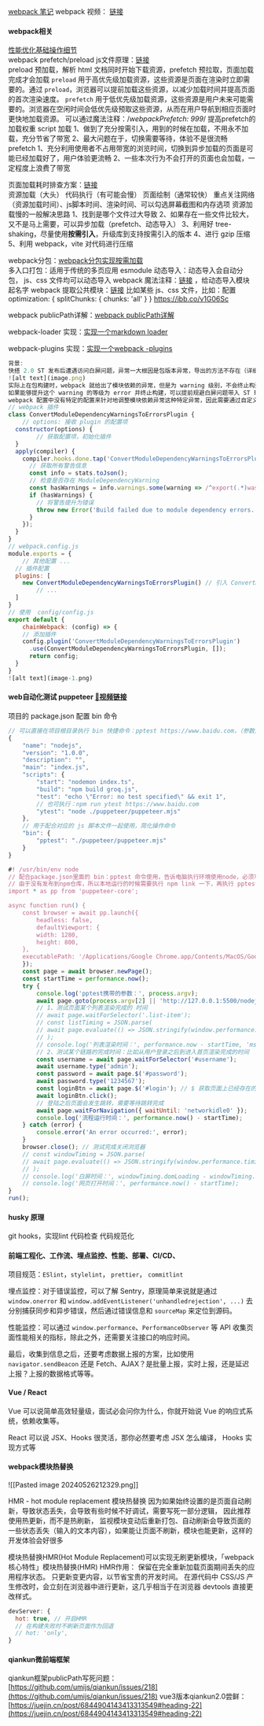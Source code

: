[webpack 笔记](https://www.qcqx.cn/article/764f33bc.html)          webpack 视频：  [链接](https://www.bilibili.com/video/BV1kP41177wp?p=66&spm_id_from=pageDriver&vd_source=ceba6fa4ea92478c52c3119bd474a7ab )   

#### webpack相关
[性能优化基础操作细节](https://ibb.co/F8y14zz)  
webpack prefetch/preload js文件原理：[链接](https://www.bilibili.com/video/BV11T41167vf/?spm_id_from=333.999.0.0&vd_source=ceba6fa4ea92478c52c3119bd474a7ab)      
preload 预加载，解析 html 文档同时开始下载资源，prefetch 预拉取，页面加载完成才会加载
`preload` 用于高优先级加载资源，这些资源是页面在渲染时立即需要的。通过 `preload`，浏览器可以提前加载这些资源，以减少加载时间并提高页面的首次渲染速度。
`prefetch` 用于低优先级加载资源，这些资源是用户未来可能需要的。浏览器在空闲时间会低优先级预取这些资源，从而在用户导航到相应页面时更快地加载资源。
可以通过魔法注释：/*webpackPrefetch: 999*/ 提高prefetch的加载权重
script 加载
	1、做到了充分按需引入，用到的时候在加载，不用永不加载，充分节省了带宽
	2、最大问题在于，切换需要等待，体验不是很流畅
prefetch
	1、充分利用使用者不占用带宽的浏览时间，切换到异步加载的页面是可能已经加载好了，用户体验更流畅
	2、一些本次行为不会打开的页面也会加载，一定程度上浪费了带宽

页面加载耗时排查方案：[链接](https://www.bilibili.com/video/BV16j411877x/?spm_id_from=autoNext&vd_source=ceba6fa4ea92478c52c3119bd474a7ab)   
	资源加载（大头）
	 代码执行（有可能会慢）
	 页面绘制（通常较快）
	 重点关注网络（资源加载时间）、js脚本时间、渲染时间、可以勾选屏幕截图和内存选项
资源加载慢的一般解决思路
	1、找到是哪个文件过大导致
	2、如果存在一些文件比较大，又不是马上需要，可以异步加载（prefetch、动态导入）
	3、利用好 tree-shaking，尽量使用**按需引入**，升级库到支持按需引入的版本
	4、进行 gzip 压缩
	5、利用 webpack，vite 对代码进行压缩


webpack分包：[webpack分包实现按需加载](https://www.bilibili.com/video/BV1kP41177wp?p=68&vd_source=ceba6fa4ea92478c52c3119bd474a7ab)     
	多入口打包：适用于传统的多页应用
	esmodule 动态导入：动态导入会自动分包， js、css 文件均可以动态导入
webpack 魔法注释：[链接](https://www.bilibili.com/video/BV1kP41177wp?p=72&vd_source=ceba6fa4ea92478c52c3119bd474a7ab) ，给动态导入模块起名字
webpack 提取公共模块：[链接](https://www.bilibili.com/video/BV1kP41177wp?p=70&vd_source=ceba6fa4ea92478c52c3119bd474a7ab) 
	比如某些 js、css 文件，比如：配置 optimization: { splitChunks: { chunks: 'all' } }
	 https://ibb.co/v1G06Sc 

webpack publicPath详解：[webpack publicPath详解](https://www.bilibili.com/video/BV1kP41177wp/?p=24&spm_id_from=pageDriver&vd_source=ceba6fa4ea92478c52c3119bd474a7ab)      

webpack-loader 实现：[实现一个markdown loader](https://www.bilibili.com/video/BV1kP41177wp/?p=30&spm_id_from=pageDriver&vd_source=ceba6fa4ea92478c52c3119bd474a7ab)   

webpack-plugins 实现：[实现一个webpack -plugins](https://www.bilibili.com/video/BV1kP41177wp/?p=37&spm_id_from=pageDriver&vd_source=ceba6fa4ea92478c52c3119bd474a7ab)       

``` js
背景:
快搭 2.0 ST 发布后遭遇访问白屏问题，异常一大根因是包版本异常，导出的方法不存在（详细分析见快搭V2.0 需求及发布文档#ST问题记录）
![alt text](image.png)
实际上在包构建时，webpack 就给出了模块依赖的异常，但是为 warning 级别，不会终止构建。
如果能够提升这个 warning 的等级为 error 并终止构建，可以提前规避白屏问题带入 ST 环境。
webpack 配置中没有特定的配置来针对地调整模块依赖异常这种特定异常，因此需要通过自定义插件的方式来实现。
// webpack 插件
class ConvertModuleDependencyWarningsToErrorsPlugin {
	// options: 接收 plugin 的配置项
  constructor(options) {
		// 获取配置项，初始化插件
  }
  apply(compiler) {
    compiler.hooks.done.tap('ConvertModuleDependencyWarningsToErrorsPlugin', (stats) => {
      // 获取所有警告信息
      const info = stats.toJson();
      // 检查是否存在 ModuleDependencyWarning
      const hasWarnings = info.warnings.some(warning => /^export(.*)was not found in/.test(warning.message));
      if (hasWarnings) {
        // 将警告提升为错误
        throw new Error('Build failed due to module dependency errors.');
      }
    });
  }
}
// webpack.config.js
module.exports = {
	// 其他配置 ...
  // 插件配置
  plugins: [
    new ConvertModuleDependencyWarningsToErrorsPlugin() // 引入 ConvertModuleDependencyWarningsToErrorsPlugin
		// ...
  ]
}
// 使用  config/config.js
export default {
	chainWebpack: (config) => {
  	// 添加插件
    config.plugin('ConvertModuleDependencyWarningsToErrorsPlugin')
      .use(ConvertModuleDependencyWarningsToErrorsPlugin, []);
      return config;
  }
}
![alt text](image-1.png)
```

#### web自动化测试 puppeteer [🔗视频链接](https://www.bilibili.com/video/BV17s421N72k/?spm_id_from=333.337.search-card.all.click)         
项目的 package.json 配置 bin 命令
```javascript
// 可以直接在项目根目录执行 bin 快捷命令：pptest https://www.baidu.com，（参数是需要测试的网页地址），脚本里面通过 process.agrv[2] 获取该参数注入到 puppeteer运行环境
{
	"name": "nodejs",
	"version": "1.0.0",
	"description": "",
	"main": "index.js",
	"scripts": {
		"start": "nodemon index.ts",
		"build": "npm build groq.js",
		"test": "echo \"Error: no test specified\" && exit 1",
		// 也可执行：npm run ytest https://www.baidu.com
		"ytest": "node ./puppeteer/puppeteer.mjs"
	},
	// 用于配合对应的 js 脚本文件一起使用，简化操作命令
	"bin": {
		"pptest": "./puppeteer/puppeteer.mjs"
	}
}

#! /usr/bin/env node
// 配合package.json里面的 bin：pptest 命令使用，告诉电脑执行环境使用node，必须写在第一行
// 由于没有发布到npm仓库，所以本地运行的时候需要执行 npm link 一下，再执行 pptest
import * as pp from 'puppeteer-core';

async function run() {
	const browser = await pp.launch({
		headless: false,
		defaultViewport: {
		width: 1280,
		height: 800,
	},
	executablePath: '/Applications/Google Chrome.app/Contents/MacOS/Google Chrome',
	});
	const page = await browser.newPage();
	const startTime = performance.now();
	try {
		console.log('pptest携带的参数：', process.argv);
		await page.goto(process.argv[2] || 'http://127.0.0.1:5500/nodejs/web3.html'); // 换成本地运行地址即可
		// 1、测试页面某个列表渲染完成的 时间
		// await page.waitForSelector('.list-item');
		// const listTiming = JSON.parse(
		// await page.evaluate(() => JSON.stringify(window.performance.timing))
		// );
		// console.log('列表渲染时间：', performance.now - startTime, 'ms');
		// 2、测试某个链路的完成时间：比如从用户登录之后到进入首页渲染完成的时间
		const username = await page.waitForSelector('#username');
		await username.type('admin');
		const password = await page.$('#password');
		await password.type('1234567');
		const loginBtn = await page.$('#login'); // $ 获取页面上已经存在的元素
		await loginBtn.click();
		// 登陆之后页面会发生跳转，需要等待跳转完成
		await page.waitForNavigation({ waitUntil: 'networkidle0' });
		console.log('流程运行时间：', performance.now() - startTime);
	} catch (error) {
		console.error('An error occurred:', error);
	}
	browser.close(); // 测试完成关闭浏览器
	// const windowTiming = JSON.parse(
	// await page.evaluate(() => JSON.stringify(window.performance.timing))
	// );
	// console.log('白屏时间：', windowTiming.domLoading - windowTiming.navigationStart, 'ms');
	// console.log('网页打开时间：', performance.now() - startTime);
}
run();
```


#### husky 原理
git hooks，实现lint 代码检查 代码规范化

#### 前端工程化、工作流、埋点监控、性能、部署、CI/CD、
项目规范：`ESlint`，`stylelint`， `prettier`， `commitlint`

埋点监控：对于错误监控，可以了解 Sentry，原理简单来说就是通过 `window.onerror` 和 `window.addEventListener('unhandledrejection', ...)` 去分别捕获同步和异步错误，然后通过错误信息和 `sourceMap` 来定位到源码。

性能监控：可以通过 `window.performance`、`PerformanceObserver` 等 API 收集页面性能相关的指标，除此之外，还需要关注接口的响应时间。

最后，收集到信息之后，还要考虑数据上报的方案，比如使用 `navigator.sendBeacon` 还是 Fetch、AJAX？是批量上报，实时上报，还是延迟上报？上报的数据格式等等。



#### Vue / React
Vue 可以说简单高效轻量级，面试必会问你为什么，你就开始说 Vue 的响应式系统，依赖收集等。

React 可以说 JSX、Hooks 很灵活，那你必然要考虑 JSX 怎么编译， Hooks 实现方式等




#### webpack模块热替换
![[Pasted image 20240526212329.png]]

 HMR - hot module replacement 模块热替换
 因为如果始终设置的是页面自动刷新，导致状态丢失，会导致有些时候不好调试，需要写死一部分逻辑， 因此推荐使用热更新，而不是热刷新， 
 监视模块变动后重新打包、自动刷新会导致页面的一些状态丢失（输入的文本内容），如果能让页面不刷新，模块也能更新，这样的开发体验会好很多

模块热替换HMR(Hot Module Replacement)可以实现无刷更新模块，「webpack 核心特性」模块热替换(HMR)
HMR作用：
保留在完全重新加载页面期间丢失的应用程序状态。
只更新变更内容，以节省宝贵的开发时间。
在源代码中 CSS/JS 产生修改时，会立刻在浏览器中进行更新，这几乎相当于在浏览器 devtools 直接更改样式。
```javascript
devServer: {
  hot: true, // 开启HMR
  // 在构建失败时不刷新页面作为回退
  // hot: 'only',
}
```

#### qiankun微前端框架
qiankun框架publicPath写死问题：[https://github.com/umijs/qiankun/issues/218](https://github.com/umijs/qiankun/issues/218) 
vue3版本qiankun2.0尝鲜：[https://juejin.cn/post/6844904143413313549#heading-22](https://juejin.cn/post/6844904143413313549#heading-22)      


